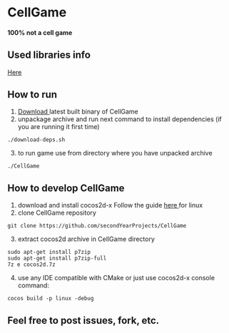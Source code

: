 # CellGame

#### 100% not a cell game

## Used libraries info
<a href="https://github.com/secondYearProjects/CellGame/blob/master/LibrariesInfo.md"> Here </a>

## How to run
1) <a href="https://github.com/secondYearProjects/CellGame/releases"> Download </a> latest built binary of CellGame
2) unpackage archive and run next command to install dependencies (if you are running it first time)
```
./download-deps.sh
```
3) to run game use from directory where you have unpacked archive
```
./CellGame
```

## How to develop CellGame
1) download and install cocos2d-x
Follow the guide <a href="http://docs.cocos2d-x.org/cocos2d-x/en/installation/Linux.html"> here </a> for linux
2) clone CellGame repository
```
git clone https://github.com/secondYearProjects/CellGame
```
3) extract cocos2d archive in CellGame directory
```
sudo apt-get install p7zip
sudo apt-get install p7zip-full
7z e cocos2d.7z
```
4) use any IDE compatible with CMake or just use cocos2d-x console command: 
```
cocos build -p linux -debug
```

## Feel free to post issues, fork, etc.
